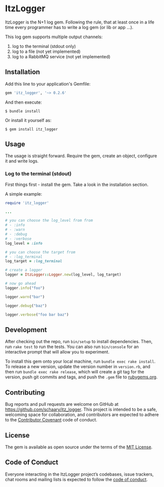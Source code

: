 # ItzLogger

ItzLogger is the N+1 log gem. Following the rule, that at least once in a life time every programmer has to write a log gem (or lib or app ...). 

This log gem supports multiple output channels:

1. log to the terminal (stdout only)
2. log to a file (not yet implemented)
3. log to a RabbitMQ service (not yet implemented)


## Installation

Add this line to your application's Gemfile:

```ruby
gem 'itz_logger', '~> 0.2.6'
```

And then execute:

    $ bundle install

Or install it yourself as:

    $ gem install itz_logger

## Usage

The usage is straight forward. Require the gem, create an object, configure it and write logs. 

### Log to the terminal (stdout)

First things first - install the gem. Take a look in the installation section.

A simple example:

```ruby
require 'itz_logger'

...

# you can choose the log_level from from
# - :info
# - :warn
# - :debug
# - :verbose
log_level = :info

# you can choose the target from
# - :log_terminal
log_target = :log_terminal

# create a logger
logger = ItzLogger::Logger.new(log_level, log_target)

# now go ahead
logger.info("foo")

logger.warn("bar")

logger.debug("baz")

logger.verbose("foo bar baz")
```

## Development

After checking out the repo, run `bin/setup` to install dependencies. Then, run `rake test` to run the tests. You can also run `bin/console` for an interactive prompt that will allow you to experiment.

To install this gem onto your local machine, run `bundle exec rake install`. To release a new version, update the version number in `version.rb`, and then run `bundle exec rake release`, which will create a git tag for the version, push git commits and tags, and push the `.gem` file to [rubygems.org](https://rubygems.org).

## Contributing

Bug reports and pull requests are welcome on GitHub at https://github.com/schaary/itz_logger. This project is intended to be a safe, welcoming space for collaboration, and contributors are expected to adhere to the [Contributor Covenant](http://contributor-covenant.org) code of conduct.

## License

The gem is available as open source under the terms of the [MIT License](https://opensource.org/licenses/MIT).

## Code of Conduct

Everyone interacting in the ItzLogger project’s codebases, issue trackers, chat rooms and mailing lists is expected to follow the [code of conduct](https://github.com/schaary/itz_logger/blob/master/CODE_OF_CONDUCT.md).

